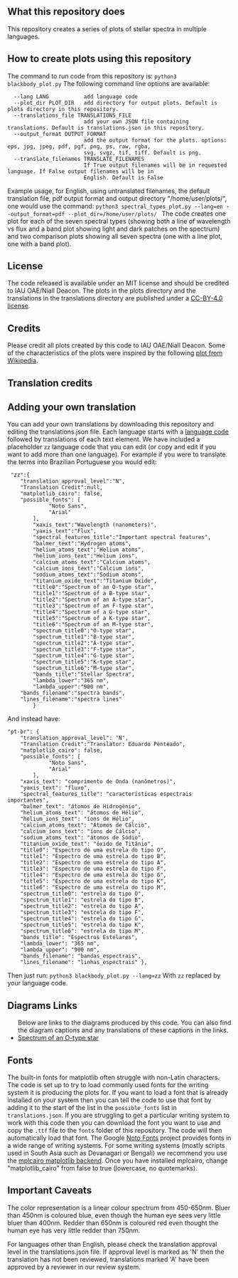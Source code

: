 ## What this repository does	
This repository creates a series of plots of stellar spectra in multiple languages. 

## How to create plots using this repository
The command to run code from this repository is:
`python3 blackbody_plot.py`
The following command line options are available:
```-h, --help            show this help message and exit
  --lang LANG           add language code
  --plot_dir PLOT_DIR   add directory for output plots. Default is plots directory in this repository.
  --translations_file TRANSLATIONS_FILE
                        add your own JSON file containing translations. Default is translations.json in this repository.
  --output_format OUTPUT_FORMAT
                        add the output format for the plots. options: eps, jpg, jpeg, pdf, pgf, png, ps, raw, rgba,
                        svg, svgz, tif, tiff. Default is png.
  --translate_filenames TRANSLATE_FILENAMES
                        If True output filenames will be in requested language. If False output filenames will be in
                        English. Default is False
```
Example usage, for English, using untranslated filenames, the default translation file, pdf output format and output directory "/home/user/plots/", one would use the command:
```python3 spectral_types_plot.py --lang=en --output_format=pdf --plot_dir=/home/user/plots/ ```
The code creates one plot for each of the seven spectral types (showing both a line of wavelength vs flux and a band plot showing light and dark patches on the spectrum) and two comparison plots showing all seven spectra (one with a line plot, one with a band plot).

## License
The code released is available under an MIT license and should be credited to IAU OAE/Niall Deacon. The plots in the plots directory and the translations in the translations directory are published under a <a href="https://creativecommons.org/licenses/by/4.0/deed.en">CC-BY-4.0 license</a>.

## Credits
Please credit all plots created by this code to IAU OAE/Niall Deacon. Some of the characteristics of the plots were inspired by the following <a href="[https://www.sdss4.org/dr17/mastar/](https://en.wikipedia.org/wiki/Planck%27s_law#/media/File:Black_body.svg)">plot from Wikipedia</a>.
<!-- start-translation-credits -->

## Translation credits
<!-- end-translation-credits -->

## Adding your own translation
You can add your own translations by downloading this repository and editing the translations.json file. Each language starts with a [language code](https://en.wikipedia.org/wiki/List_of_ISO_639-1_codes) followed by translations of each text element. We have included a placeholder `zz` language code that you can edit (or copy and edit if you want to add more than one language). For example if you were to translate the terms into Brazilian Portuguese you would edit:
```
 "zz":{
	"translation_approval_level":"N",
	"Translation Credit":null,
	"matplotlib_cairo": false,
	"possible_fonts": [
     		 "Noto Sans",
     		 "Arial"
		],
        "xaxis_text":"Wavelength (nanometers)",
        "yaxis_text":"Flux",
        "spectral_features_title":"Important spectral features",
        "balmer_text":"Hydrogen atoms",
        "helium_atoms_text":"Helium atoms",
        "helium_ions_text":"Helium ions",
        "calcium_atoms_text":"Calcium atoms",
        "calcium_ions_text":"Calcium ions",
        "sodium_atoms_text":"Sodium atoms",
        "titanium_oxide_text":"Titanium Oxide",
        "title0":"Spectrum of an O-type star",
        "title1":"Spectrum of a B-type star",
        "title2":"Spectrum of an A-type star",
        "title3":"Spectrum of an F-type star",
        "title4":"Spectrum of a G-type star",
        "title5":"Spectrum of a K-type star",
        "title6":"Spectrum of an M-type star",
        "spectrum_title0":"O-type star",
        "spectrum_title1":"B-type star",
        "spectrum_title2":"A-type star",
        "spectrum_title3":"F-type star",
        "spectrum_title4":"G-type star",
        "spectrum_title5":"K-type star",
        "spectrum_title6":"M-type star",
        "bands_title":"Stellar Spectra",
        "lambda_lower":"365 nm",
        "lambda_upper":"900 nm",
	"bands_filename":"spectra bands",
	"lines_filename":"spectra lines"
        }
```
And instead have:
```
"pt-br": {
	"translation_approval_level": "N",
	"Translation Credit":"Translator: Eduardo Penteado",
	"matplotlib_cairo": false,
	"possible_fonts": [
     		 "Noto Sans",
     		 "Arial"
		],
	"xaxis_text": "comprimento de Onda (nanômetros)",
	"yaxis_text": "fluxo",
	"spectral_features_title": "características espectrais importantes",
	"balmer_text": "átomos de Hidrogênio",
	"helium_atoms_text": "átomos de Hélio",
	"helium_ions_text": "íons de Hélio",
	"calcium_atoms_text": "Átomos de Cálcio",
	"calcium_ions_text": "íons de Cálcio",
	"sodium_atoms_text": "átomos de Sódio",
	"titanium_oxide_text": "óxido de Titânio",
	"title0": "Espectro de uma estrela do tipo O",
	"title1": "Espectro de uma estrela do tipo B",
	"title2": "Espectro de uma estrela do tipo A",
	"title3": "Espectro de uma estrela do tipo F",
	"title4": "Espectro de uma estrela do tipo G",
	"title5": "Espectro de uma estrela do tipo K",
	"title6": "Espectro de uma estrela do tipo M",
	"spectrum_title0": "estrela do tipo O",
	"spectrum_title1": "estrela do tipo B",
	"spectrum_title2": "estrela do tipo A",
	"spectrum_title3": "estrela do tipo F",
	"spectrum_title4": "estrela do tipo G",
	"spectrum_title5": "estrela do tipo K",
	"spectrum_title6": "estrela do tipo M",
	"bands_title": "Espectros Estelares",
	"lambda_lower": "365 nm",
	"lambda_upper": "900 nm",
	"bands_filename": "bandas_espectrais",
	"lines_filename": "linhas_espectrais" },
```

Then just run:
```python3 blackbody_plot.py --lang=zz```
With `zz` replaced by your language code.

<!-- start-diagram-links -->

## Diagrams Links
 <ul>
 Below are links to the diagrams produced by this code. You can also find the diagram captions and any translations of these captions in the links.
<li><a href="http://astro4edu.org/resources/diagram/NE74hZ95Ee34/">Spectrum of an O-type star</a></li>
</ul>

<!-- end-diagram-links -->


## Fonts
The built-in fonts for matplotlib often struggle with non-Latin characters. The code is set up to try to load commonly used fonts for the writing system it is producing the plots for. If you want to load a font that is already installed on your system then you can tell the code to use that font by adding it to the start of the list in the `possible_fonts` list in `translations.json`. If you are struggling to get a particular writing system to work with this code then you can download the font you want to use and copy the `.ttf` file to the `fonts` folder of this repository. The code will then automatically load that font. The Google <a href="https://fonts.google.com/noto">Noto Fonts</a> project provides fonts in a wide range of writing systems. For some writing systems (mostly scripts used in South Asia such as Devanagari or Bengali) we recommend you use the <a href="https://pypi.org/project/mplcairo/">mplcairo matplotlib backend</a>. Once you have installed mplcairo, change "matplotlib_cairo" from false to true (lowercase, no quotemarks).

## Important Caveats

The color representation is a linear colour spectrum from 450-650nm. Bluer than 450nm is coloured blue, even though the human eye sees very little bluer than 400nm. Redder than 650nm is coloured red even thought the human eye has very little redder than 750nm.

For languages other than English, please check the translation approval level in the translations.json file. If approval level is marked as 'N' then the translation has not been reviewed, translations marked 'A' have been approved by a reviewer in our review system.
